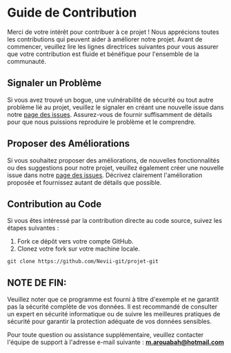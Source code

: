 <!--
==================================================================
 			CONTRIBUTORS
==================================================================

                          _ _          
 ___  ___  ___ _   _ _ __(_) |_ _   _  
/ __|/ _ \/ __| | | | '__| | __| | | | 
\__ \  __/ (__| |_| | |  | | |_| |_| | 
|___/\___|\___|\__,_|_|  |_|\__|\__, | 
                                |___/  
  __                                   
 / _| ___  _ __                        
| |_ / _ \| '__|                       
|  _| (_) | |                          
|_|  \___/|_|                          
                                       
      _           _                    
  ___| |__   __ _| |_                  
 / __| '_ \ / _` | __|                 
| (__| | | | (_| | |_                  
 \___|_| |_|\__,_|\__|                 
                                       
					by ROUABAH Mohamed-Amine

==================================================================

==================================================================
-->

# Guide de Contribution

Merci de votre intérêt pour contribuer à ce projet ! Nous apprécions toutes les contributions qui peuvent aider à améliorer notre projet. Avant de commencer, veuillez lire les lignes directrices suivantes pour vous assurer que votre contribution est fluide et bénéfique pour l'ensemble de la communauté.

## Signaler un Problème

Si vous avez trouvé un bogue, une vulnérabilité de sécurité ou tout autre problème lié au projet, veuillez le signaler en créant une nouvelle issue dans notre [page des issues](https://github.com/Nevii-git/projet-git/issues). Assurez-vous de fournir suffisamment de détails pour que nous puissions reproduire le problème et le comprendre.

## Proposer des Améliorations

Si vous souhaitez proposer des améliorations, de nouvelles fonctionnalités ou des suggestions pour notre projet, veuillez également créer une nouvelle issue dans notre [page des issues](https://github.com/Nevii-git/projet-git/issues). Décrivez clairement l'amélioration proposée et fournissez autant de détails que possible.

## Contribution au Code

Si vous êtes intéressé par la contribution directe au code source, suivez les étapes suivantes :

1. Fork ce dépôt vers votre compte GitHub.
2. Clonez votre fork sur votre machine locale.


```shell
git clone https://github.com/Nevii-git/projet-git
```

## NOTE DE FIN:

Veuillez noter que ce programme est fourni à titre d'exemple et ne garantit pas la sécurité complète de vos données. Il est recommandé de consulter un expert en sécurité informatique ou de suivre les meilleures pratiques de sécurité pour garantir la protection adéquate de vos données sensibles.

Pour toute question ou assistance supplémentaire, veuillez contacter l'équipe de support à l'adresse e-mail suivante :
__**m.arouabah@hotmail.com**__
